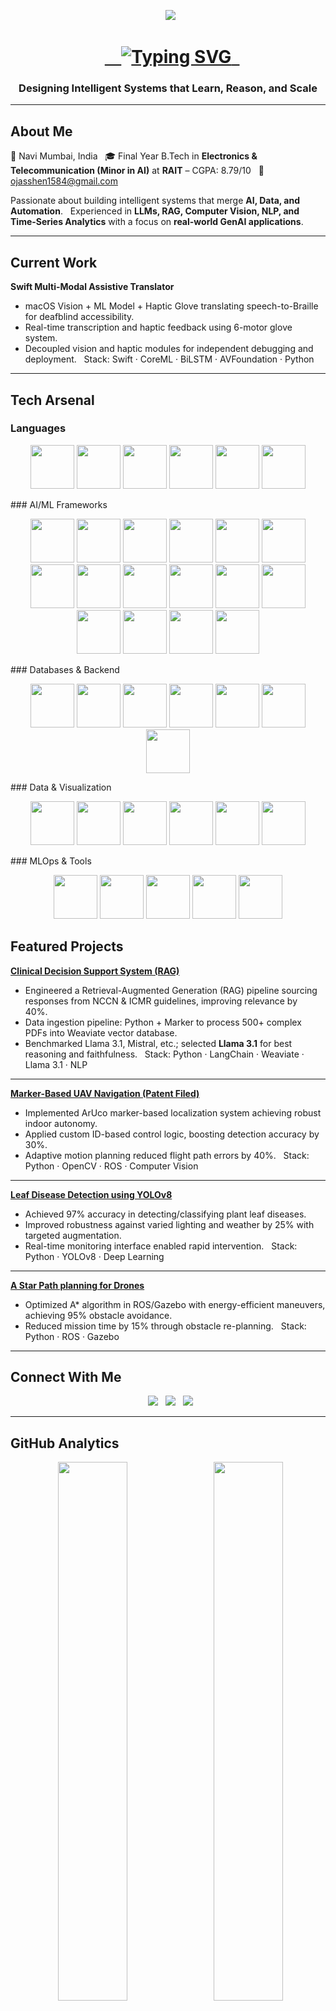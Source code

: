<p align="center">
  <img src="https://capsule-render.vercel.app/api?type=rect&color=0:00C6FF,100:0A0A0A&height=80&text=Ojas%20Vinay%20Shenwai&fontAlign=50&fontAlignY=50&fontSize=30&fontColor=ffffff&animation=fadeIn" />
</p>

<h1 align="center">
  <a href="https://github.com/Ojas1584" target="_blank">
    <img src="https://readme-typing-svg.herokuapp.com?font=Fira+Code&size=28&pause=1000&color=00C6FF&center=true&vCenter=true&width=850&lines=AI+Engineer+|+Data+Scientist+|+GenAI+Practitioner" alt="Typing SVG" />
  </a>
</h1>


<h3 align="center">Designing Intelligent Systems that Learn, Reason, and Scale</h3>

---

## About Me

📍 Navi Mumbai, India  
🎓 Final Year B.Tech in **Electronics & Telecommunication (Minor in AI)** at **RAIT** – CGPA: 8.79/10  
📧 [ojasshen1584@gmail.com](mailto:ojasshen1584@gmail.com)  

Passionate about building intelligent systems that merge **AI, Data, and Automation**.  
Experienced in **LLMs, RAG, Computer Vision, NLP, and Time-Series Analytics** with a focus on **real-world GenAI applications**.

---

## Current Work

**Swift Multi-Modal Assistive Translator**  
- macOS Vision + ML Model + Haptic Glove translating speech-to-Braille for deafblind accessibility.  
- Real-time transcription and haptic feedback using 6-motor glove system.  
- Decoupled vision and haptic modules for independent debugging and deployment.  
Stack: Swift · CoreML · BiLSTM · AVFoundation · Python
---

## Tech Arsenal

### Languages
<p align="center"> <img src="https://img.shields.io/badge/Python-0A0A0A?style=for-the-badge&logo=python&logoColor=00BFFF&colorA=0A0A0A&colorB=1E90FF&scale=2.0" height="70"/> <img src="https://img.shields.io/badge/Java-0A0A0A?style=for-the-badge&logo=openjdk&logoColor=FF69B4&colorA=0A0A0A&colorB=FF1493&scale=2.0" height="70"/> <img src="https://img.shields.io/badge/C++-0A0A0A?style=for-the-badge&logo=cplusplus&logoColor=32CD32&colorA=0A0A0A&colorB=00FA9A&scale=2.0" height="70"/> <img src="https://img.shields.io/badge/R-0A0A0A?style=for-the-badge&logo=r&logoColor=FF69B4&colorA=0A0A0A&colorB=FFB6C1&scale=2.0" height="70"/> <img src="https://img.shields.io/badge/SQL-0A0A0A?style=for-the-badge&logo=mysql&logoColor=00BFFF&colorA=0A0A0A&colorB=1E90FF&scale=2.0" height="70"/> <img src="https://img.shields.io/badge/Swift-0A0A0A?style=for-the-badge&logo=swift&logoColor=FF69B4&colorA=0A0A0A&colorB=FF1493&scale=2.0" height="70"/> </p>
### AI/ML Frameworks
<p align="center"> <img src="https://img.shields.io/badge/TensorFlow-0A0A0A?style=for-the-badge&logo=tensorflow&logoColor=00BFFF&colorA=0A0A0A&colorB=1E90FF&scale=2.0" height="70"/> <img src="https://img.shields.io/badge/PyTorch-0A0A0A?style=for-the-badge&logo=pytorch&logoColor=FF69B4&colorA=0A0A0A&colorB=FF1493&scale=2.0" height="70"/> <img src="https://img.shields.io/badge/Keras-0A0A0A?style=for-the-badge&logo=keras&logoColor=32CD32&colorA=0A0A0A&colorB=00FA9A&scale=2.0" height="70"/> <img src="https://img.shields.io/badge/scikit--learn-0A0A0A?style=for-the-badge&logo=scikitlearn&logoColor=FF69B4&colorA=0A0A0A&colorB=FFB6C1&scale=2.0" height="70"/> <img src="https://img.shields.io/badge/SpaCy-0A0A0A?style=for-the-badge&logo=spacy&logoColor=00BFFF&colorA=0A0A0A&colorB=1E90FF&scale=2.0" height="70"/> <img src="https://img.shields.io/badge/OpenCV-0A0A0A?style=for-the-badge&logo=opencv&logoColor=FF69B4&colorA=0A0A0A&colorB=FF1493&scale=2.0" height="70"/> <img src="https://img.shields.io/badge/ROS-0A0A0A?style=for-the-badge&logo=ros&logoColor=32CD32&colorA=0A0A0A&colorB=00FA9A&scale=2.0" height="70"/> <img src="https://img.shields.io/badge/LangChain-0A0A0A?style=for-the-badge&logo=langchain&logoColor=FF69B4&colorA=0A0A0A&colorB=FF1493&scale=2.0" height="70"/> <img src="https://img.shields.io/badge/Transformers-0A0A0A?style=for-the-badge&logo=huggingface&logoColor=00BFFF&colorA=0A0A0A&colorB=1E90FF&scale=2.0" height="70"/> <img src="https://img.shields.io/badge/LLMs-0A0A0A?style=for-the-badge&logoColor=FF69B4&colorA=0A0A0A&colorB=FFB6C1&scale=2.0" height="70"/> <img src="https://img.shields.io/badge/BiLSTM-0A0A0A?style=for-the-badge&logoColor=32CD32&colorA=0A0A0A&colorB=00FA9A&scale=2.0" height="70"/> <img src="https://img.shields.io/badge/CoreML-0A0A0A?style=for-the-badge&logo=apple&logoColor=FF69B4&colorA=0A0A0A&colorB=FF1493&scale=2.0" height="70"/> <img src="https://img.shields.io/badge/AVFoundation-0A0A0A?style=for-the-badge&logo=apple&logoColor=00BFFF&colorA=0A0A0A&colorB=1E90FF&scale=2.0" height="70"/> <img src="https://img.shields.io/badge/YOLOv8-0A0A0A?style=for-the-badge&logoColor=FF69B4&colorA=0A0A0A&colorB=FF1493&scale=2.0" height="70"/> <img src="https://img.shields.io/badge/NLP-0A0A0A?style=for-the-badge&logoColor=32CD32&colorA=0A0A0A&colorB=00FA9A&scale=2.0" height="70"/> <img src="https://img.shields.io/badge/ComputerVision-0A0A0A?style=for-the-badge&logoColor=FF69B4&colorA=0A0A0A&colorB=FFB6C1&scale=2.0" height="70"/> </p>
### Databases & Backend
<p align="center"> <img src="https://img.shields.io/badge/MongoDB-0A0A0A?style=for-the-badge&logo=mongodb&logoColor=00BFFF&colorA=0A0A0A&colorB=1E90FF&scale=2.0" height="70"/> <img src="https://img.shields.io/badge/PostgreSQL-0A0A0A?style=for-the-badge&logo=postgresql&logoColor=FF69B4&colorA=0A0A0A&colorB=FF1493&scale=2.0" height="70"/> <img src="https://img.shields.io/badge/MySQL-0A0A0A?style=for-the-badge&logo=mysql&logoColor=32CD32&colorA=0A0A0A&colorB=00FA9A&scale=2.0" height="70"/> <img src="https://img.shields.io/badge/Neo4j-0A0A0A?style=for-the-badge&logo=neo4j&logoColor=FF69B4&colorA=0A0A0A&colorB=FF1493&scale=2.0" height="70"/> <img src="https://img.shields.io/badge/Weaviate-0A0A0A?style=for-the-badge&logo=weaviate&logoColor=00BFFF&colorA=0A0A0A&colorB=1E90FF&scale=2.0" height="70"/> <img src="https://img.shields.io/badge/FastAPI-0A0A0A?style=for-the-badge&logo=fastapi&logoColor=FF69B4&colorA=0A0A0A&colorB=FF1493&scale=2.0" height="70"/> <img src="https://img.shields.io/badge/Docker-0A0A0A?style=for-the-badge&logo=docker&logoColor=32CD32&colorA=0A0A0A&colorB=00FA9A&scale=2.0" height="70"/> </p>
### Data & Visualization
<p align="center"> <img src="https://img.shields.io/badge/Pandas-0A0A0A?style=for-the-badge&logo=pandas&logoColor=00BFFF&colorA=0A0A0A&colorB=1E90FF&scale=2.0" height="70"/> <img src="https://img.shields.io/badge/NumPy-0A0A0A?style=for-the-badge&logo=numpy&logoColor=FF69B4&colorA=0A0A0A&colorB=FF1493&scale=2.0" height="70"/> <img src="https://img.shields.io/badge/Matplotlib-0A0A0A?style=for-the-badge&logo=matplotlib&logoColor=32CD32&colorA=0A0A0A&colorB=00FA9A&scale=2.0" height="70"/> <img src="https://img.shields.io/badge/Seaborn-0A0A0A?style=for-the-badge&logo=seaborn&logoColor=FF69B4&colorA=0A0A0A&colorB=FFB6C1&scale=2.0" height="70"/> <img src="https://img.shields.io/badge/PowerBI-0A0A0A?style=for-the-badge&logo=powerbi&logoColor=00BFFF&colorA=0A0A0A&colorB=1E90FF&scale=2.0" height="70"/> <img src="https://img.shields.io/badge/Jupyter-0A0A0A?style=for-the-badge&logo=jupyter&logoColor=FF69B4&colorA=0A0A0A&colorB=FF1493&scale=2.0" height="70"/> </p>
### MLOps & Tools
<p align="center"> <img src="https://img.shields.io/badge/Git-0A0A0A?style=for-the-badge&logo=git&logoColor=00BFFF&colorA=0A0A0A&colorB=1E90FF&scale=2.0" height="70"/> <img src="https://img.shields.io/badge/MLflow-0A0A0A?style=for-the-badge&logo=mlflow&logoColor=FF69B4&colorA=0A0A0A&colorB=FF1493&scale=2.0" height="70"/> <img src="https://img.shields.io/badge/Streamlit-0A0A0A?style=for-the-badge&logo=streamlit&logoColor=32CD32&colorA=0A0A0A&colorB=00FA9A&scale=2.0" height="70"/> <img src="https://img.shields.io/badge/Linux-0A0A0A?style=for-the-badge&logo=linux&logoColor=FF69B4&colorA=0A0A0A&colorB=FF1493&scale=2.0" height="70"/> <img src="https://img.shields.io/badge/VS%20Code-0A0A0A?style=for-the-badge&logo=visualstudiocode&logoColor=00BFFF&colorA=0A0A0A&colorB=1E90FF&scale=2.0" height="70"/> </p>

## Featured Projects

**<a href="https://github.com/Ojas1584/Clinical_Decision_Support_RAG">Clinical Decision Support System (RAG)</a>**  
- Engineered a Retrieval-Augmented Generation (RAG) pipeline sourcing responses from NCCN & ICMR guidelines, improving relevance by 40%.  
- Data ingestion pipeline: Python + Marker to process 500+ complex PDFs into Weaviate vector database.  
- Benchmarked Llama 3.1, Mistral, etc.; selected **Llama 3.1** for best reasoning and faithfulness.  
Stack: Python · LangChain · Weaviate · Llama 3.1 · NLP

---

**<a href="https://github.com/Ojas1584/ArucoMarkerDetectionDrone">Marker-Based UAV Navigation (Patent Filed)</a>**  
- Implemented ArUco marker-based localization system achieving robust indoor autonomy.  
- Applied custom ID-based control logic, boosting detection accuracy by 30%.  
- Adaptive motion planning reduced flight path errors by 40%.  
Stack: Python · OpenCV · ROS · Computer Vision

---

**<a href="https://github.com/Ojas1584/Leaf-Disease-Detection-YOLOv8-">Leaf Disease Detection using YOLOv8</a>**  
- Achieved 97% accuracy in detecting/classifying plant leaf diseases.  
- Improved robustness against varied lighting and weather by 25% with targeted augmentation.  
- Real-time monitoring interface enabled rapid intervention.  
Stack: Python · YOLOv8 · Deep Learning

---

**<a href="https://github.com/Ojas1584/A_star_PathPlanningAlgorithm_Drone">A Star Path planning for Drones</a>**
- Optimized A* algorithm in ROS/Gazebo with energy-efficient maneuvers, achieving 95% obstacle avoidance.  
- Reduced mission time by 15% through obstacle re-planning.  
Stack: Python · ROS · Gazebo

---



## Connect With Me

<p align="center">
  <a href="mailto:ojasshen1584@gmail.com"><img src="https://img.shields.io/badge/Gmail-0A0A0A?style=for-the-badge&logo=gmail&logoColor=white"/></a>
  <a href="https://www.linkedin.com/in/ojas-s-5322a1297/"><img src="https://img.shields.io/badge/LinkedIn-0A0A0A?style=for-the-badge&logo=linkedin&logoColor=00C6FF"/></a>
  <a href="https://github.com/Ojas1584"><img src="https://img.shields.io/badge/GitHub-0A0A0A?style=for-the-badge&logo=github&logoColor=white"/></a>
</p>

---

## GitHub Analytics

<p align="center">
  <img src="https://github-readme-stats.vercel.app/api?username=Ojas1584&show_icons=true&theme=radical" width="47%" />
  <img src="https://github-readme-streak-stats.herokuapp.com/?user=Ojas1584&theme=radical" width="47%" />
</p>

---

## Fun Fact

<blockquote align="center">
  <h3>“Turning complex data into meaningful intelligence that powers human-like systems.”</h3>
</blockquote>

---

<p align="center">
  <img src="https://capsule-render.vercel.app/api?type=waving&color=0:00C6FF,100:0A0A0A&height=100&section=footer&reversal=true&animation=twinkling"/>
</p>

<p align="center">
  <img src="https://komarev.com/ghpvc/?username=Ojas1584&label=Profile%20Views&color=00C6FF&style=flat" alt="Profile views" />
  <br>
  <i>Last Updated: October 2025</i>
</p>
